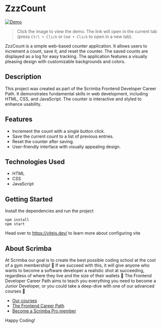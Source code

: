 # ZzzCount

[![Demo](https://github.com/user-attachments/assets/16f9f50e-2ef7-4193-b1d3-e37bcaeae5d7)](https://golden-valkyrie-80953f.netlify.app/)

> Click the image to view the demo. The link will open in the current tab (press `Ctrl + Click` or `Cmd + Click` to open in a new tab).


ZzzCount is a simple web-based counter application. It allows users to increment a count, save it, and reset the counter. The saved counts are displayed as a log for easy tracking. The application features a visually pleasing design with customizable backgrounds and colors.

## Description

This project was created as part of the Scrimba Frontend Developer Career Path. It demonstrates fundamental skills in web development, including HTML, CSS, and JavaScript. The counter is interactive and styled to enhance usability.

## Features

- Increment the count with a single button click.
- Save the current count to a list of previous entries.
- Reset the counter after saving.
- User-friendly interface with visually appealing design.

## Technologies Used

- HTML
- CSS
- JavaScript

## Getting Started
Install the dependencies and run the project
```
npm install
npm start
```

Head over to https://vitejs.dev/ to learn more about configuring vite
## About Scrimba

At Scrimba our goal is to create the best possible coding school at the cost of a gym membership! 💜
If we succeed with this, it will give anyone who wants to become a software developer a realistic shot at succeeding, regardless of where they live and the size of their wallets 🎉
The Frontend Developer Career Path aims to teach you everything you need to become a Junior Developer, or you could take a deep-dive with one of our advanced courses 🚀

- [Our courses](https://scrimba.com/allcourses)
- [The Frontend Career Path](https://scrimba.com/learn/frontend)
- [Become a Scrimba Pro member](https://scrimba.com/pricing)

Happy Coding!
